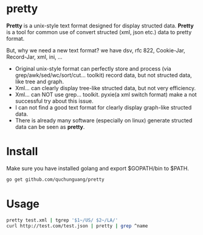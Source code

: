 pretty
======

**Pretty** is a unix-style text format designed for display structed data.
**Pretty** is a tool for common use of convert structed (xml, json etc.) data to pretty format.

But, why we need a new text format? we have dsv, rfc 822, Cookie-Jar, Record-Jar, xml, ini, ...

* Original unix-style format can perfectly store and process (via grep/awk/sed/wc/sort/cut... toolkit) record data, but not structed data, like tree and graph.
* Xml... can clearly display tree-like structed data, but not very efficiency.
* Xml... can NOT use grep... toolkit. pyxie(a xml switch format) make a not successful try about this issue. 
* I can not find a good text format for clearly display graph-like structed data.
* There is already many software (especially on linux) generate structed data can be seen as **pretty**.

Install
=======

Make sure you have installed golang and export $GOPATH/bin to $PATH.

```sh
go get github.com/quchunguang/pretty
```

Usage
=====

```sh
pretty test.xml | tgrep '$1~/US/ $2~/LA/'
curl http://test.com/test.json | pretty | grep ^name
```

